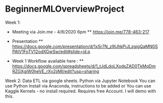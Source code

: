 # BeginnerMLOverviewProject

Week 1: 
* Meeting via Join.me - 4/8/2020 6pm
** https://join.me/778-463-217

* Presentation
** https://docs.google.com/presentation/d/1xSr7N_z9UhkPiJLzgjgQaMN0SPAtV1FoTV12odXGwSw/edit#slide=id.p

* Week 1 Workflow available here : 
** https://docs.google.com/spreadsheets/d/1_tJdLdoLXodsZAD0TkMqDmRZGXgiW0heVE_rXy2jjMI/edit?usp=sharing


Week 2:
Data ETL via google sheets.
Python via Jupyter Notebook 
 You can use Python Install via Anaconda, instructions to be added
 or
 You can use Kaggle Kernels - no install required. Requires free Account. I will demo with this.

